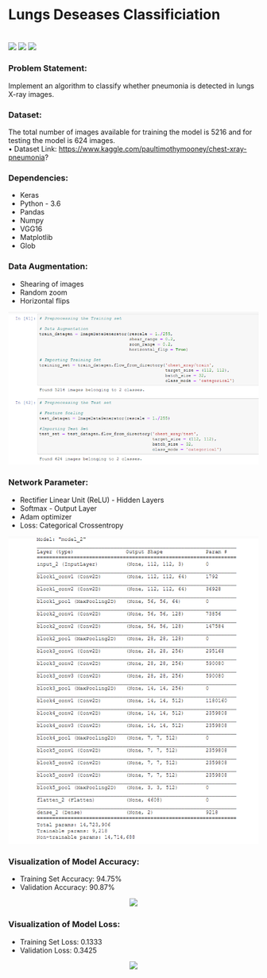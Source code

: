 # Lungs Deseases Classificiation <h1> 
  
![](https://img.shields.io/badge/Dataset-Kaggle-blue)  ![](https://img.shields.io/badge/Python-3.6-red)   ![](https://img.shields.io/badge/Library-Keras-ff69b4)


### Problem Statement: 
Implement an algorithm to classify whether pneumonia is detected in lungs X-ray images.

### Dataset:
The total number of images available for training the model is 5216 and for testing the model is 624 images.<br/>
 • Dataset Link: https://www.kaggle.com/paultimothymooney/chest-xray-pneumonia?

### Dependencies:
* Keras
* Python - 3.6
* Pandas
* Numpy
* VGG16
* Matplotlib
* Glob

### Data Augmentation:
* Shearing of images
* Random zoom
* Horizontal flips

![](Readme_resources/DataAugmentation.PNG)

### Network Parameter:
* Rectifier Linear Unit (ReLU) - Hidden Layers
* Softmax - Output Layer
* Adam optimizer
* Loss: Categorical Crossentropy

![](Readme_resources/NetworkParameter.PNG)

### Visualization of Model Accuracy:
* Training Set Accuracy: 94.75% 
* Validation Accuracy: 90.87%

<p align="center">
<img src="https://github.com/ElenaElenoglou/Deep-Learning-Projects/blob/master/Convolution%20Neural%20Network%20(CNN)/Readme_resources/Accuracy.png" />
</p>

### Visualization of Model Loss:
* Training Set Loss: 0.1333
* Validation Loss: 0.3425

<p align="center">
<img src="https://github.com/ElenaElenoglou/Deep-Learning-Projects/blob/master/Convolution%20Neural%20Network%20(CNN)/Readme_resources/Loss.png" />
</p>




